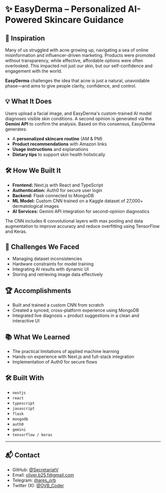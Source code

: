 # ✨ EasyDerma – Personalized AI-Powered Skincare Guidance

## 🧠 Inspiration

Many of us struggled with acne growing up, navigating a sea of online misinformation and influencer-driven marketing. Products were promoted without transparency, while effective, affordable options were often overlooked. This impacted not just our skin, but our self-confidence and engagement with the world.

**EasyDerma** challenges the idea that acne is just a natural, unavoidable phase—and aims to give people clarity, confidence, and control.

## 💡 What It Does

Users upload a facial image, and EasyDerma's custom-trained AI model diagnoses visible skin conditions. A second opinion is generated via the **Gemini API** to confirm the analysis. Based on this consensus, EasyDerma generates:

* A **personalized skincare routine** (AM & PM)
* **Product recommendations** with Amazon links
* **Usage instructions** and explanations
* **Dietary tips** to support skin health holistically

## 🛠️ How We Built It

* **Frontend:** Next.js with React and TypeScript
* **Authentication:** Auth0 for secure user login
* **Backend:** Flask connected to MongoDB
* **ML Model:** Custom CNN trained on a Kaggle dataset of 27,000+ dermatological images
* **AI Services:** Gemini API integration for second-opinion diagnostics

The CNN includes 6 convolutional layers with max pooling and data augmentation to improve accuracy and reduce overfitting using TensorFlow and Keras.

## 🧩 Challenges We Faced

* Managing dataset inconsistencies
* Hardware constraints for model training
* Integrating AI results with dynamic UI
* Storing and retrieving image data effectively

## 🏆 Accomplishments

* Built and trained a custom CNN from scratch
* Created a synced, cross-platform experience using MongoDB
* Integrated live diagnosis + product suggestions in a clean and interactive UI

## 📚 What We Learned

* The practical limitations of applied machine learning
* Hands-on experience with Next.js and full-stack integration
* Implementation of Auth0 for secure flows

## 🛠️ Built With

* `nextjs`
* `react`
* `typescript`
* `javascript`
* `flask`
* `mongodb`
* `auth0`
* `gemini`
* `tensorflow / keras`

---

## 📬 Contact

* GitHub: [@SecretariatV](https://github.com/SecretariatV)
* Email: [oliver.b25.f@gmail.com](mailto:oliver.b25.f@gmail.com)
* Telegram: [@ares\_orb](https://t.me/ares_orb)
* Twitter (X): [@OVB\_Coder](https://x.com/OVB_Coder)
